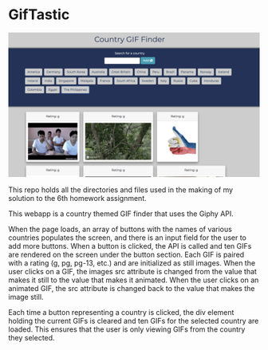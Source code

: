 # GifTastic

![Screnshot of game](assets/images/READMEscreenShot.png)

This repo holds all the directories and files used in the making of my solution to the 6th homework assignment.

This webapp is a country themed GIF finder that uses the Giphy API.

 When the page loads, an array of buttons with the names of various countries populates the screen, and there is an input field for the user to add more buttons. When a button is clicked, the API is called and ten GIFs are rendered on the screen under the button section. Each GIF is paired with a rating (g, pg, pg-13, etc.) and are initialized as still images. When the user clicks on a GIF, the images src attribute is changed from the value that makes it still to the value that makes it animated. When the user clicks on an animated GIF, the src attribute is changed back to the value that makes the image still.

 Each time a button representing a country is clicked, the div element holding the current GIFs is cleared and ten GIFs for the selected country are loaded. This ensures that the user is only viewing GIFs from the country they selected.